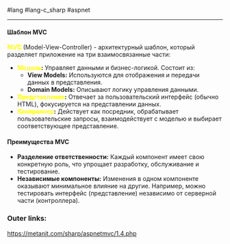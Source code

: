 #lang #lang-c_sharp #aspnet

---
#### **Шаблон MVC**

**<font color="#ffff00">MVC</font>** (Model-View-Controller) - архитектурный шаблон, который разделяет приложение на три взаимосвязанные части:
- **<font color="#ffff00">Модель</font>:** Управляет данными и бизнес-логикой. Состоит из:
    - **View Models:** Используются для отображения и передачи данных в представления.
    - **Domain Models:** Описывают логику управления данными.
- **<font color="#ffff00">Представление</font>:** Отвечает за пользовательский интерфейс (обычно HTML), фокусируется на представлении данных.
- **<font color="#ffff00">Контроллер</font>:** Действует как посредник, обрабатывает пользовательские запросы, взаимодействует с моделью и выбирает соответствующее представление.

#### **Преимущества MVC**
- **Разделение ответственности:** Каждый компонент имеет свою конкретную роль, что упрощает разработку, обслуживание и тестирование.
- **Независимые компоненты:** Изменения в одном компоненте оказывают минимальное влияние на другие. Например, можно тестировать интерфейс (представление) независимо от серверной части (контроллера).

### Outer links:
https://metanit.com/sharp/aspnetmvc/1.4.php